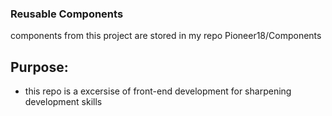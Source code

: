 ### Reusable Components 
components from this project are stored in my repo Pioneer18/Components

## Purpose:
- this repo is a excersise of front-end development for sharpening development skills
